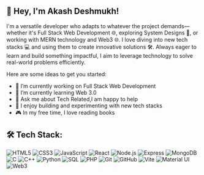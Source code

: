 ## 👋 Hey, I'm Akash Deshmukh!

I'm a versatile developer who adapts to whatever the project demands—whether it's Full Stack Web Development 🌐, exploring System Designs 🎨, or working with MERN technology and Web3 🌐. I love diving into new tech stacks 💻 and using them to create innovative solutions 🛠️. Always eager to learn and build something impactful, I aim to leverage technology to solve real-world problems efficiently.



Here are some ideas to get you started:

- 🔭 I’m currently working on Full Stack Web Development
- 🌱 I’m currently learning Web 3.0
- 💬 Ask me about Tech Related,I am happy to help
- 🎨 I enjoy building and experimenting with new tech stacks
- 🎮   In my free time, I love reading books


## 🛠️ Tech Stack:
![HTML5](https://img.shields.io/badge/HTML5-E34F26?style=flat&logo=html5&logoColor=white)
![CSS3](https://img.shields.io/badge/CSS3-1572B6?style=flat&logo=css3&logoColor=white)
![JavaScript](https://img.shields.io/badge/JavaScript-F7DF1E?style=flat&logo=javascript&logoColor=black)
![React](https://img.shields.io/badge/React-20232A?style=flat&logo=react&logoColor=61DAFB)
![Node.js](https://img.shields.io/badge/Node.js-339933?style=flat&logo=node.js&logoColor=white)
![Express](https://img.shields.io/badge/Express-000000?style=flat&logo=express&logoColor=white)
![MongoDB](https://img.shields.io/badge/MongoDB-47A248?style=flat&logo=mongodb&logoColor=white)
![C](https://img.shields.io/badge/C-00599C?style=flat&logo=c&logoColor=white)
![C++](https://img.shields.io/badge/C++-00599C?style=flat&logo=c%2B%2B&logoColor=white)
![Python](https://img.shields.io/badge/Python-3776AB?style=flat&logo=python&logoColor=white)
![SQL](https://img.shields.io/badge/SQL-4479A1?style=flat&logo=MySQL&logoColor=white)
![PHP](https://img.shields.io/badge/PHP-777BB4?style=flat&logo=php&logoColor=white)
![Git](https://img.shields.io/badge/Git-F05032?style=flat&logo=git&logoColor=white)
![GitHub](https://img.shields.io/badge/GitHub-181717?style=flat&logo=github&logoColor=white)
![Vite](https://img.shields.io/badge/Vite-4FC08D?style=flat&logo=vite&logoColor=white)
![Material UI](https://img.shields.io/badge/Material%20UI-0081CB?style=flat&logo=mui&logoColor=white)
![Web3](https://img.shields.io/badge/Web3-F16822?style=flat&logo=web3.js&logoColor=white)



